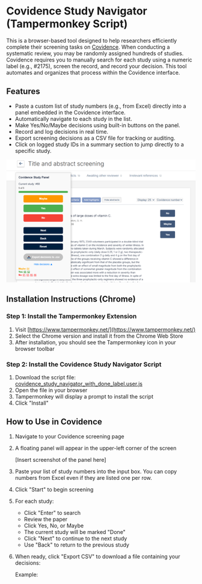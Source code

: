 # Covidence Study Navigator (Tampermonkey Script)

This is a browser-based tool designed to help researchers efficiently complete their screening tasks on [Covidence](https://www.covidence.org/). When conducting a systematic review, you may be randomly assigned hundreds of studies. Covidence requires you to manually search for each study using a numeric label (e.g., #2175), screen the record, and record your decision. This tool automates and organizes that process within the Covidence interface.

## Features

- Paste a custom list of study numbers (e.g., from Excel) directly into a panel embedded in the Covidence interface.
- Automatically navigate to each study in the list.
- Make Yes/No/Maybe decisions using built-in buttons on the panel.
- Record and log decisions in real time.
- Export screening decisions as a CSV file for tracking or auditing.
- Click on logged study IDs in a summary section to jump directly to a specific study.

![UI](CSN_UI.png)

## Installation Instructions (Chrome)

### Step 1: Install the Tampermonkey Extension

1. Visit [https://www.tampermonkey.net/](https://www.tampermonkey.net/)
2. Select the Chrome version and install it from the Chrome Web Store
3. After installation, you should see the Tampermonkey icon in your browser toolbar

### Step 2: Install the Covidence Study Navigator Script

1. Download the script file:  
   [covidence_study_navigator_with_done_label.user.js](./covidence_study_navigator.js)
2. Open the file in your browser
3. Tampermonkey will display a prompt to install the script
4. Click "Install"

## How to Use in Covidence

1. Navigate to your Covidence screening page
2. A floating panel will appear in the upper-left corner of the screen

   [Insert screenshot of the panel here]

3. Paste your list of study numbers into the input box. You can copy numbers from Excel even if they are listed one per row.
4. Click "Start" to begin screening
5. For each study:
   - Click "Enter" to search
   - Review the paper
   - Click Yes, No, or Maybe
   - The current study will be marked "Done"
   - Click "Next" to continue to the next study
   - Use "Back" to return to the previous study
6. When ready, click "Export CSV" to download a file containing your decisions:

   Example:
